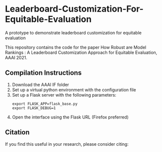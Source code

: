 # Leaderboard-Customization-For-Equitable-Evaluation
A prototype to demonstrate leaderboard customization for equitable evaluation

This repository contains the code for the paper How Robust are Model Rankings : A Leaderboard Customization Approach for Equitable Evaluation, AAAI 2021.

## Compilation Instructions
1. Download the AAAI IF folder
2. Set up a virtual python environment with the configuration file
3. Set up a Flask server with the following parameters:
   ```
   export FLASK_APP=flask_base.py
   export FLASK_DEBUG=1
   ```
4. Open the interface using the Flask URL (Firefox preferred)

## Citation

If you find this useful in your research, please consider citing:

